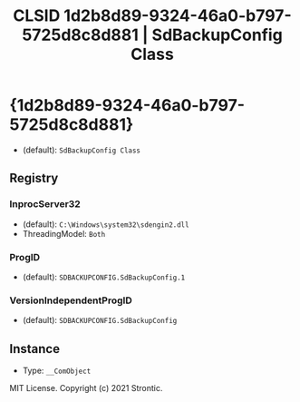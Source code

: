 ﻿---
title: "CLSID 1d2b8d89-9324-46a0-b797-5725d8c8d881 | SdBackupConfig Class"
excerpt: What is COM-Object CLSID 1d2b8d89-9324-46a0-b797-5725d8c8d881?
---

# {1d2b8d89-9324-46a0-b797-5725d8c8d881}

* (default): `SdBackupConfig Class`

## Registry


### InprocServer32

* (default): `C:\Windows\system32\sdengin2.dll`
* ThreadingModel: `Both`

### ProgID

* (default): `SDBACKUPCONFIG.SdBackupConfig.1`

### VersionIndependentProgID

* (default): `SDBACKUPCONFIG.SdBackupConfig`

## Instance

* Type: `__ComObject`

MIT License. Copyright (c) 2021 Strontic.


